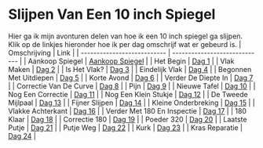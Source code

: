# Slijpen Van Een 10 inch Spiegel

Hier ga ik mijn avonturen delen van hoe ik een 10 inch spiegel ga slijpen. Klik op de linkjes hieronder hoe ik per dag omschrijf wat er gebeurd is.
| Omschrijving                | Link                          |
| --------------------------- | ----------------------------- |
| Aankoop Spiegel             | [Aankoop Spiegel](aankoop.md) |
| Het Begin                   | [Dag 1](./dag1/)              |
| Vlak Maken                  | [Dag 2](./dag2/)              |
| Is Het Vlak?                | [Dag 3](./dag3/)              |
| Eindelijk Vlak              | [Dag 4](./dag4/)              |
| Begonnen Met Uitdiepen      | [Dag 5](./dag5/)              |
| Korte Avond                 | [Dag 6](./dag6/)              |
| Verder De Diepte In         | [Dag 7](./dag7/)              |
| Correctie Van De Curve      | [Dag 8](./dag8/)              |
| Pijn                        | [Dag 9](./dag9/)              |
| Nieuwe Tafel                | [Dag 10](./dag10/)            |
| Nog Een Correctie           | [Dag 11](./dag11/)            |
| Nog Een Klein Stukje        | [Dag 12](./dag12/)            |
| De Tweede Mijlpaal          | [Dag 13](./dag13/)            |
| Fijner Slijpen              | [Dag 14](./dag14/)            |
| Kleine Onderbreking         | [Dag 15](./dag15/)            |
| Vlakke Achterkant           | [Dag 16](./dag16/)            |
| Verder Met 180 En Inspectie | [Dag 17](./dag17/)            |
| 180 Klaar                   | [Dag 18](./dag18/)            |
| Correctie 180               | [Dag 19](./dag19/)            |
| Poeder 320                  | [Dag 20](./dag20/)            |
| Laatste Putje               | [Dag 21](./dag21/)            |
| Putje Weg                   | [Dag 22](./dag22/)            |
| Kurk                        | [Dag 23](./dag23/)            |
| Kras Reparatie              | [Dag 24](./dag24/)            |